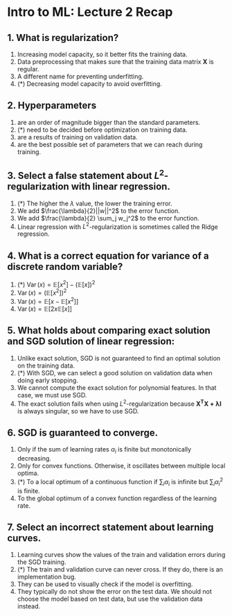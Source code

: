# Intro to ML: Lecture 2 Recap

## 1. What is regularization?

1. Increasing model capacity, so it better fits the training data.
2. Data preprocessing that makes sure that the training data matrix $\boldsymbol{X}$ is regular.
3. A different name for preventing underfitting.
4. (*) Decreasing model capacity to avoid overfitting.


## 2. Hyperparameters

1. are an order of magnitude bigger than the standard parameters.
2. (*) need to be decided before optimization on training data.
3. are a results of training on validation data.
4. are the best possible set of parameters that we can reach during training.


## 3. Select a false statement about $L^2$-regularization with linear regression.

1. (*) The higher the $\lambda$ value, the lower the training error.
2. We add $\frac{\lambda}{2}||w||^2$ to the error function.
3. We add $\frac{\lambda}{2} \sum_j w_j^2$ to the error function.
4. Linear regression with $L^2$-regularization is sometimes called the Ridge regression.


## 4. What is a correct equation for variance of a discrete random variable?

1. (*) $\operatorname{Var}(x) = \mathbb{E}[x^2] - (\mathbb{E}[x])^2$
2. $\operatorname{Var}(x) = \left(\mathbb{E}[x^2]\right)^2$
3. $\operatorname{Var}(x) = \mathbb{E}\left[ x - \mathbb{E}[x^2] \right]$
4. $\operatorname{Var}(x) = \mathbb{E}\left[ 2x \mathbb{E}[x] \right]$


## 5. What holds about comparing exact solution and SGD solution of linear regression:

1. Unlike exact solution, SGD is not guaranteed to find an optimal solution on the training data.
2. (*) With SGD, we can select a good solution on validation data when doing early stopping.
3. We cannot compute the exact solution for polynomial features. In that case, we must use SGD.
4. The exact solution fails when using $L^2$-regularization because $\boldsymbol{X^T X + \lambda\boldsymbol{I}}$ is always singular, so we have to use SGD.


## 6. SGD is guaranteed to converge.

1. Only if the sum of learning rates $\alpha_i$ is finite but monotonically decreasing.
2. Only for convex functions. Otherwise, it oscillates between multiple local optima.
3. (*) To a local optimum of a continuous function if $\sum_i \alpha_i$ is infinite but $\sum_i \alpha_i^2$ is finite.
4. To the global optimum of a convex function regardless of the learning rate.


## 7. Select an incorrect statement about learning curves.

1. Learning curves show the values of the train and validation errors during the SGD training.
2. (*) The train and validation curve can never cross. If they do, there is an implementation bug.
3. They can be used to visually check if the model is overfitting.
4. They typically do not show the error on the test data. We should not choose the model based on test data, but use the validation data instead.


